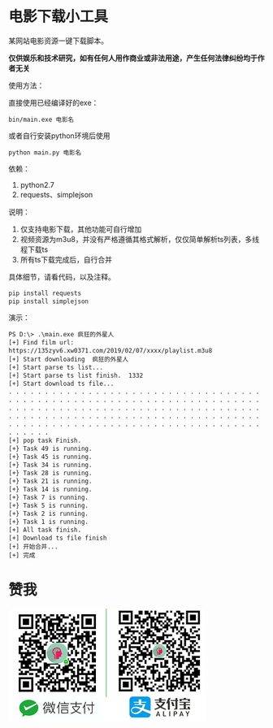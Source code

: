 # 电影下载小工具

某网站电影资源一键下载脚本。

**仅供娱乐和技术研究，如有任何人用作商业或非法用途，产生任何法律纠纷均于作者无关**

使用方法：

直接使用已经编译好的exe：

```
bin/main.exe 电影名
```

或者自行安装python环境后使用

```
python main.py 电影名
```

依赖：
1. python2.7
2. requests、simplejson

说明：

1. 仅支持电影下载，其他功能可自行增加
2. 视频资源为m3u8，并没有严格遵循其格式解析，仅仅简单解析ts列表，多线程下载ts
3. 所有ts下载完成后，自行合并

具体细节，请看代码，以及注释。


```
pip install requests
pip install simplejson
```

演示：

```
PS D:\> .\main.exe 疯狂的外星人
[+] Find film url:  https://135zyv6.xw0371.com/2019/02/07/xxxx/playlist.m3u8
[+] Start downloading  疯狂的外星人
[+] Start parse ts list...
[+] Start parse ts list finish.  1332
[+] Start download ts file...
. . . . . . . . . . . . . . . . . . . . . . . . . . . . . . . . . . . . . . . . . . . . . . . . . . . . . . . . . . . . . . . . . . . . . . . . . . . . . . . . . . . . . . . . . . . . . . . . . . . . . . . . . . . . . . . . . . . . . . . . . . . . . . . . . . . . . . . . . . . . . . . . . . . . . . . . . . . . . . . . . . . . . . . . . . . . . . . . . . . . .
[+] pop task Finish.
[+} Task 49 is running.
[+} Task 45 is running.
[+} Task 34 is running.
[+} Task 28 is running.
[+} Task 21 is running.
[+} Task 14 is running.
[+} Task 7 is running.
[+} Task 5 is running.
[+} Task 2 is running.
[+} Task 1 is running.
[+] All task finish.
[+] Download ts file finish
[+] 开始合并...
[+] 完成
```

# 赞我

![img](pay.png)
